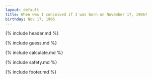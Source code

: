 ```yaml
---
layout: default
title: When was I conceived if I was born on November 17, 1906?
birthday: Nov 17, 1906
---
```


{% include header.md %}

{% include guess.md %}

{% include calculate.md %}

{% include safety.md %}

{% include footer.md %}



